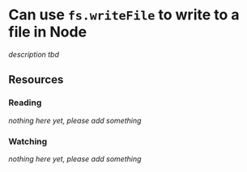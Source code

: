 # Can use `fs.writeFile` to write to a file in Node

_description tbd_

## Resources

### Reading

_nothing here yet, please add something_

### Watching

_nothing here yet, please add something_

